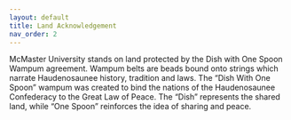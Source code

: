 ```yaml
---
layout: default
title: Land Acknowledgement
nav_order: 2
---
```


McMaster University stands on land protected by the Dish with One Spoon Wampum agreement. Wampum belts are beads bound onto strings which narrate Haudenosaunee history, tradition and laws. The “Dish With One Spoon” wampum was created to bind the nations of the Haudenosaunee Confederacy to the Great Law of Peace. The “Dish” represents the shared land, while “One Spoon” reinforces the idea of sharing and peace.  